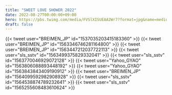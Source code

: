 ```yaml
---
title: "SWEET LOVE SHOWER 2022"
date: 2022-08-27T00:00:00+09:00
hero: https://pbs.twimg.com/media/FVSlXISUEAA2Wr7?format=jpg&name=medium
draft: false
---
```


{{< tweet user="BREIMEN_JP" id="1537035203415183360" >}}
{{< tweet user="BREIMEN_JP" id="1563346746281164800" >}}
{{< tweet user="BREIMEN_JP" id="1563447212037722113" >}}
{{< tweet user="sls_sstv" id="1563499375829332041" >}}
{{< tweet user="sls_sstv" id="1563770046929072128" >}}
{{< tweet user="Yahoo_GYAO" id="1563806088893448192" >}}
{{< tweet user="Yahoo_GYAO" id="1563843843409190912" >}}
{{< tweet user="BREIMEN_JP" id="1564099592982908928" >}}
{{< tweet user="sls_sstv" id="1564538874789232641" >}}
{{< tweet user="sls_sstv" id="1565255608483610624" >}}
